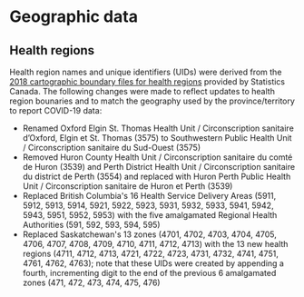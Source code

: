 # Geographic data

## Health regions

Health region names and unique identifiers (UIDs) were derived from the [2018 cartographic boundary files for health regions](https://www150.statcan.gc.ca/n1/pub/82-402-x/2018001/hrbf-flrs-eng.htm) provided by Statistics Canada. The following changes were made to reflect updates to health region bounaries and to match the geography used by the province/territory to report COVID-19 data:

* Renamed Oxford Elgin St. Thomas Health Unit / Circonscription sanitaire d’Oxford, Elgin et St. Thomas (3575) to Southwestern Public Health Unit / Circonscription sanitaire du Sud-Ouest (3575)
* Removed Huron County Health Unit / Circonscription sanitaire du comté de Huron (3539) and Perth District Health Unit / Circonscription sanitaire du district de Perth (3554) and replaced with Huron Perth Public Health Unit / Circonscription sanitaire de Huron et Perth (3539)
* Replaced British Columbia's 16 Health Service Delivery Areas (5911, 5912, 5913, 5914, 5921, 5922, 5923, 5931, 5932, 5933, 5941, 5942, 5943, 5951, 5952, 5953) with the five amalgamated Regional Health Authorities (591, 592, 593, 594, 595)
* Replaced Saskatchewan's 13 zones (4701, 4702, 4703, 4704, 4705, 4706, 4707, 4708, 4709, 4710, 4711, 4712, 4713) with the 13 new health regions (4711, 4712, 4713, 4721, 4722, 4723, 4731, 4732, 4741, 4751, 4761, 4762, 4763); note that these UIDs were created by appending a fourth, incrementing digit to the end of the previous 6 amalgamated zones (471, 472, 473, 474, 475, 476)